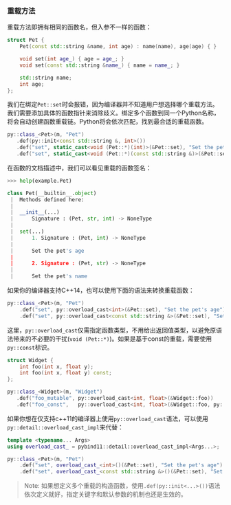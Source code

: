 ### 重载方法

重载方法即拥有相同的函数名，但入参不一样的函数：
```c++
struct Pet {
    Pet(const std::string &name, int age) : name(name), age(age) { }

    void set(int age_) { age = age_; }
    void set(const std::string &name_) { name = name_; }

    std::string name;
    int age;
};
```

我们在绑定`Pet::set`时会报错，因为编译器并不知道用户想选择哪个重载方法。我们需要添加具体的函数指针来消除歧义。绑定多个函数到同一个Python名称，将会自动创建函数重载链。Python将会依次匹配，找到最合适的重载函数。

```c++
py::class_<Pet>(m, "Pet")
   .def(py::init<const std::string &, int>())
   .def("set", static_cast<void (Pet::*)(int)>(&Pet::set), "Set the pet's age")
   .def("set", static_cast<void (Pet::*)(const std::string &)>(&Pet::set), "Set the pet's name");
```

在函数的文档描述中，我们可以看见重载的函数签名：
```python
>>> help(example.Pet)

class Pet(__builtin__.object)
 |  Methods defined here:
 |
 |  __init__(...)
 |      Signature : (Pet, str, int) -> NoneType
 |
 |  set(...)
 |      1. Signature : (Pet, int) -> NoneType
 |
 |      Set the pet's age
 |
 |      2. Signature : (Pet, str) -> NoneType
 |
 |      Set the pet's name
```

如果你的编译器支持C++14，也可以使用下面的语法来转换重载函数：
```c++
py::class_<Pet>(m, "Pet")
    .def("set", py::overload_cast<int>(&Pet::set), "Set the pet's age")
    .def("set", py::overload_cast<const std::string &>(&Pet::set), "Set the pet's name");
```

这里，`py::overload_cast`仅需指定函数类型，不用给出返回值类型，以避免原语法带来的不必要的干扰(`void (Pet::*)`)。如果是基于const的重载，需要使用`py::const`标识。

```c++
struct Widget {
    int foo(int x, float y);
    int foo(int x, float y) const;
};

py::class_<Widget>(m, "Widget")
   .def("foo_mutable", py::overload_cast<int, float>(&Widget::foo))
   .def("foo_const",   py::overload_cast<int, float>(&Widget::foo, py::const_));
```

如果你想在仅支持c++11的编译器上使用`py::overload_cast`语法，可以使用`py::detail::overload_cast_impl`来代替：

```c++
template <typename... Args>
using overload_cast_ = pybind11::detail::overload_cast_impl<Args...>;

py::class_<Pet>(m, "Pet")
    .def("set", overload_cast_<int>()(&Pet::set), "Set the pet's age")
    .def("set", overload_cast_<const std::string &>()(&Pet::set), "Set the pet's name");
```

> Note: 如果想定义多个重载的构造函数，使用`.def(py::init<...>())`语法依次定义就好，指定关键字和默认参数的机制也还是生效的。


